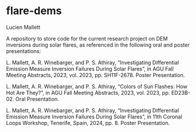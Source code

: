 # flare-dems

Lucien Mallett

A repository to store code for the current research project on DEM inversions during solar flares, as referenced in the following oral and poster presentations:

L. Mallett, A. R. Winebarger, and P. S. Athiray, “Investigating Differential Emission Measure Inversion Failures During Solar Flares”, in AGU Fall Meeting Abstracts, 2023, vol. 2023, pp. SH11F-2678. Poster Presentation.

L. Mallett, A. R. Winebarger, and P. S. Athiray, “Colors of Sun Flashes: How Hot Are They?”, in AGU Fall Meeting Abstracts, 2023, vol. 2023, pp. ED23B-02. Oral Presentation.

L. Mallett, A. R. Winebarger, and P. S. Athiray, “Investigating Differential Emission Measure Inversion Failures During Solar Flares”, in 11th Coronal Loops Workshop, Tenerife, Spain, 2024, pp. 8. Poster Presentation.
